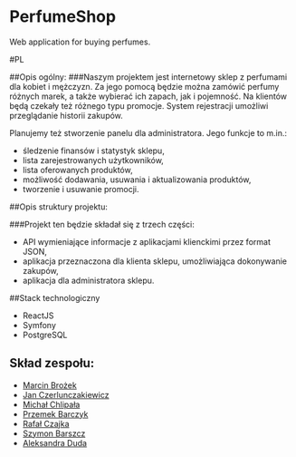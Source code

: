 # PerfumeShop
Web application for buying perfumes.



#PL

##Opis ogólny:
###Naszym projektem jest internetowy sklep z perfumami dla kobiet i mężczyzn. Za jego pomocą będzie można zamówić perfumy różnych marek, a także wybierać ich zapach, jak i pojemność. Na klientów będą czekały też różnego typu promocje. System rejestracji umożliwi przeglądanie historii zakupów.

Planujemy też stworzenie panelu dla administratora. Jego funkcje to m.in.:
- śledzenie finansów i statystyk sklepu,
- lista zarejestrowanych użytkowników,
- lista oferowanych produktów,
- możliwość dodawania, usuwania i aktualizowania produktów,
- tworzenie i usuwanie promocji.

##Opis struktury projektu:

###Projekt ten będzie składał się z trzech części:
- API wymieniające informacje z aplikacjami klienckimi przez format JSON,
- aplikacja przeznaczona dla klienta sklepu, umożliwiająca dokonywanie zakupów,
- aplikacja dla administratora sklepu.



##Stack technologiczny

- ReactJS
- Symfony
- PostgreSQL

## Skład zespołu:

- [Marcin Brożek](https://github.com/Sammatouh)
- [Jan Czerlunczakiewicz](https://github.com/czerlun)
- [Michał Chlipała](https://github.com/MICCHL)
- [Przemek Barczyk](https://github.com/PrzemekBarczyk)
- [Rafał Czajka](https://github.com/rarcz29)
- [Szymon Barszcz](https://github.com/szymonbarszcz99)
- [Aleksandra Duda](https://github.com/wokalove)


